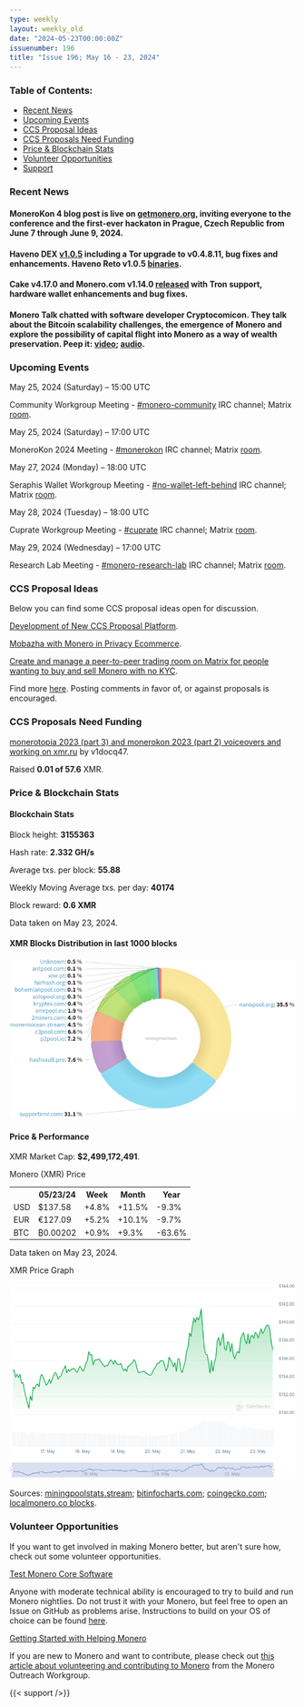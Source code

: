 ```yaml
---
type: weekly
layout: weekly_old
date: "2024-05-23T00:00:00Z"
issuenumber: 196
title: "Issue 196; May 16 - 23, 2024"
---
```


<h3>Table of Contents:</h3>
<ul class="contents">
    <li><a href="#news">Recent News</a></li>
    <li><a href="#events">Upcoming Events</a></li>
    <li><a href="#ideas">CCS Proposal Ideas</a></li>
    <li><a href="#proposals">CCS Proposals Need Funding</a></li>
    <li><a href="#stats">Price & Blockchain Stats</a></li>
    <li><a href="#volunteer">Volunteer Opportunities</a></li>
    <li><a href="#support">Support</a></li>
</ul>

<h3 id="news">Recent News</h3>

<div class="newsbyte">
    <h4>MoneroKon 4 blog post is live on <a href="https://www.getmonero.org/2024/05/23/mk4.html" target="_blank">getmonero.org</a>, inviting everyone to the conference and the first-ever hackaton in Prague, Czech Republic from June 7 through June 9, 2024.</h4>
</div>

<div class="newsbyte">
    <h4>Haveno DEX <a href="https://github.com/haveno-dex/haveno/releases/tag/1.0.5" target="_blank">v1.0.5</a> including a Tor upgrade to v0.4.8.11, bug fixes and enhancements. Haveno Reto v1.0.5 <a href="https://github.com/retoaccess1/haveno-reto/actions/runs/9148407756" target="_blank">binaries</a>. </h4>
</div>

<div class="newsbyte">
    <h4>Cake v4.17.0 and Monero.com v1.14.0 <a href="https://github.com/cake-tech/cake_wallet/releases/tag/v4.17.0" target="_blank">released</a> with Tron support, hardware wallet enhancements and bug fixes.</h4>
</div>

<div class="newsbyte">
    <h4>Monero Talk chatted with software developer Cryptocomicon. They talk about the Bitcoin scalability challenges, the emergence of Monero and explore the possibility of capital flight into Monero as a way of wealth preservation. Peep it: <a href="https://iteroni.com/watch?v=CCS5FRJCM94" target="_blank">video</a>; <a href="https://www.monerotalk.live/capital-flight-into-monero-inevitable-cryptocomicon-311" target="_blank">audio</a>.</h4>
</div>

<h3 id="events">Upcoming Events</h3>

<div class="event">
    <p class="date" markdown="1">May 25, 2024 (Saturday) – 15:00 UTC</p>
    <p markdown="1">Community Workgroup Meeting - <a href="irc://irc.libera.chat/#monero-community" target="_blank">#monero-community</a> IRC channel; Matrix <a href="https://matrix.to/#/#monero-community:monero.social" target="_blank">room</a>.</p>
</div>

<div class="event">
    <p class="date" markdown="1">May 25, 2024 (Saturday) – 17:00 UTC</p>
    <p markdown="1">MoneroKon 2024 Meeting - <a href="irc://irc.libera.chat/#monerokon" target="_blank">#monerokon</a> IRC channel; Matrix <a href="https://matrix.to/#/#monerokon:matrix.org" target="_blank">room</a>.</p>
</div>

<div class="event">
    <p class="date" markdown="1">May 27, 2024 (Monday) – 18:00 UTC</p>
    <p markdown="1">Seraphis Wallet Workgroup Meeting - <a href="irc://irc.libera.chat/#no-wallet-left-behind" target="_blank">#no-wallet-left-behind</a> IRC channel; Matrix <a href="https://matrix.to/#/#no-wallet-left-behind:monero.social" target="_blank">room</a>.</p>
</div>

<div class="event">
    <p class="date" markdown="1">May 28, 2024 (Tuesday) – 18:00 UTC</p>
    <p markdown="1">Cuprate Workgroup Meeting - <a href="irc://irc.libera.chat/#cuprate" target="_blank">#cuprate</a> IRC channel; Matrix <a href="https://matrix.to/#/#cuprate:monero.social" target="_blank">room</a>.</p>
</div>

<div class="event">
    <p class="date" markdown="1">May 29, 2024 (Wednesday) – 17:00 UTC</p>
    <p markdown="1">Research Lab Meeting - <a href="irc://irc.libera.chat/#monero-research-lab" target="_blank">#monero-research-lab</a> IRC channel; Matrix <a href="https://matrix.to/#/#monero-research-lab:monero.social" target="_blank">room</a>.</p>
</div>

<h3 id="ideas">CCS Proposal Ideas</h3>

<p>Below you can find some CCS proposal ideas open for discussion.</p>

<div class="proposal">
<p><a href="https://repo.getmonero.org/monero-project/ccs-proposals/-/merge_requests/464" target="_blank">Development of New CCS Proposal Platform</a>.</p>
</div>

<div class="proposal">
<p><a href="https://repo.getmonero.org/monero-project/ccs-proposals/-/merge_requests/463" target="_blank">Mobazha with Monero in Privacy Ecommerce</a>.</p>
</div>

<div class="proposal">
<p><a href="https://repo.getmonero.org/monero-project/ccs-proposals/-/merge_requests/462" target="_blank">Create and manage a peer-to-peer trading room on Matrix for people wanting to buy and sell Monero with no KYC</a>.</p>
</div>

<div class="proposal">
<p>Find more <a href="https://ccs.getmonero.org/ideas/" target="_blank">here</a>. Posting comments in favor of, or against proposals is encouraged.</p>
</div>

<h3 id="proposals">CCS Proposals Need Funding</h3>

<div class="proposal">
    <p><a href="https://ccs.getmonero.org/proposals/v1docq47-monerotopia-2023-part-3-and-monerokon-2023-part-2-voiceovers-and-working-on-xmr.ru.html" target="_blank">monerotopia 2023 (part 3) and monerokon 2023 (part 2) voiceovers and working on xmr.ru</a> by v1docq47.</p>
    <p>Raised <b>0.01 of 57.6</b> XMR.</p>
</div>

<h3 id="stats">Price & Blockchain Stats</h3>

<h4 class="stat">Blockchain Stats</h4>

<div class="bcstats">
    <p>Block height: <b>3155363</b></p>
    <p>Hash rate: <b>2.332 GH/s</b></p>
    <p>Average txs. per block: <b>55.88</b></p>
    <p>Weekly Moving Average txs. per day: <b>40174</b></p>
    <p>Block reward: <b>0.6 XMR</b></p>
</div>
<p class="note">Data taken on May 23, 2024.</p>

<h4 class="stat">XMR Blocks Distribution in last 1000 blocks</h4>
<p><img src="/img/hashrate-pool-distribution-05231.png" alt="Hashrate Pool Distribution Pie Chart"/></p>

<h4 class="stat" id="price-stat">Price & Performance</h4>

<div class="price-intro">XMR Market Cap: <b>$2,499,172,491</b>.</div>

<p class="table-title">Monero (XMR) Price</p>
<table class="price-table">
  <tr class="row1">
    <th></th>
    <th>05/23/24</th>
    <th>Week</th>
    <th>Month</th>
    <th>Year</th>
  </tr>
  <tr>
    <td data-th="XMR to">USD</td>
    <td data-th="05/23/24">$137.58</td>
    <td data-th="Week" class="green">+4.8%</td>
    <td data-th="Month" class="green">+11.5%</td>
    <td data-th="Year" class="red">-9.3%</td>
  </tr>
  <tr class="row3">
    <td data-th="XMR to">EUR</td>
    <td data-th="05/23/24">€127.09</td>
    <td data-th="Week" class="green">+5.2%</td>
    <td data-th="Month" class="green">+10.1%</td>
    <td data-th="Year" class="red">-9.7%</td>
  </tr>
  <tr>
    <td data-th="XMR to">BTC</td>
    <td data-th="05/23/24">₿0.00202</td>
    <td data-th="Week" class="green">+0.9%</td>
    <td data-th="Month" class="green">+9.3%</td>
    <td data-th="Year" class="red">-63.6%</td>
  </tr>
</table>
<p class="note">Data taken on May 23, 2024.</p>

<p class="table-title">XMR Price Graph</p>

![XMR Price Graph 05/16/24-05/23/24](/img/weekly-chart-05231.png "XMR Price Graph 05/16/24-05/23/24")

Sources: <a href="https://miningpoolstats.stream/monero" target="_blank">miningpoolstats.stream</a>; <a href="https://bitinfocharts.com/monero/" target="_blank">bitinfocharts.com</a>; <a href="https://www.coingecko.com/en/coins/monero" target="_blank">coingecko.com</a>; <a href="https://localmonero.co/blocks" target="_blank">localmonero.co blocks</a>.

<h3 id="volunteer">Volunteer Opportunities</h3>

<p>If you want to get involved in making Monero better, but aren't sure how, check out some volunteer opportunities.</p>

<div class="newsbyte">
    <p class="date"><a href="https://github.com/monero-project/monero" target="_blank">Test Monero Core Software</a></p>
    <p>Anyone with moderate technical ability is encouraged to try to build and run Monero nightlies. Do not trust it with your Monero, but feel free to open an Issue on GitHub as problems arise. Instructions to build on your OS of choice can be found <a href="https://github.com/monero-project/monero#compiling-monero-from-source" target="_blank">here</a>. </p>
</div>

<div class="newsbyte">
    <p class="date"><a href="https://github.com/monero-project/monero" target="_blank">Getting Started with Helping Monero</a></p>
    <p>If you are new to Monero and want to contribute, please check out <a href="https://web.archive.org/web/20200805013127/https://www.monerooutreach.org/stories/getting-started-helping-monero.html" target="_blank">this article about volunteering and contributing to Monero</a> from the Monero Outreach Workgroup. </p>
</div>

{{< support />}}

